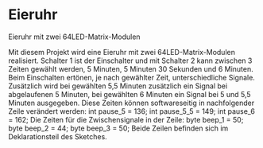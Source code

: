 # Eieruhr
Eieruhr mit zwei 64LED-Matrix-Modulen

Mit diesem Projekt wird eine Eieruhr mit zwei 64LED-Matrix-Modulen realisiert. Schalter 1 ist der Einschalter und mit Schalter 2 kann zwischen 3 Zeiten gewählt werden, 5 Minuten, 5 Minuten 30 Sekunden und 6 Minuten. Beim Einschalten ertönen, je nach gewählter Zeit, unterschiedliche Signale. Zusätzlich wird bei gewählten 5,5 Minuten zusätzlich ein Signal bei abgelaufenen 5 Minuten, bei gewählten 6 Minuten ein Signal bei 5 und 5,5 Minuten ausgegeben. Diese Zeiten können softwareseitig in nachfolgender Zeile verändert werden:
int pause_5 = 136; int pause_5_5 = 149; int pause_6 = 162;
Die Zeiten für die Zwischensignale in der Zeile:
byte beep_1 = 50; byte beep_2 = 44; byte beep_3 = 50;
Beide Zeilen befinden sich im Deklarationsteil des Sketches.


